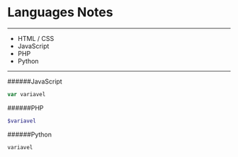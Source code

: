 # Languages Notes
---
- HTML / CSS
- JavaScript
- PHP
- Python

---

######JavaScript
```javascript
var variavel
```

######PHP
```php
$variavel
```

######Python
```python
variavel
```
